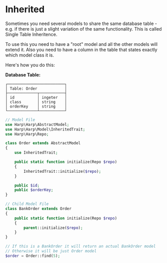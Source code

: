 # Inherited

Sometimes you need several models to share the same database table - e.g. if there is just a slight variation of the same functionality. This is called Single Table Inheritence.

To use this you need to have a "root" model and all the other models will extend it. Also you need to have a column in the table that states exactly which model class it is.

Here's how you do this:

__Database Table:__

```
┌─────────────────────────┐
│ Table: Order            │
├─────────────┬───────────┤
│ id          │ ingeter   │
│ class       │ string    │
│ orderKey    │ string    │
└─────────────┴───────────┘
```

```php
// Model File
use Harp\Harp\AbstractModel;
use Harp\Harp\Model\InheritedTrait;
use Harp\Harp\Repo;

class Order extends AbstractModel
{
    use InheritedTrait;

    public static function initialize(Repo $repo)
    {
        InheritedTrait::initialize($repo);
    }

    public $id;
    public $orderKey;
}

// Child Model File
class BankOrder extends Order
{
    public static function initialize(Repo $repo)
    {
        parent::initialize($repo);
    }
}

// If this is a BankOrder it will return an actual BankOrder model
// Otherwise it will be just Order model
$order = Order::find(5);
```


